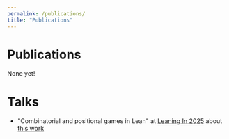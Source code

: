 ```yaml
---
permalink: /publications/
title: "Publications"
---
```


# Publications

None yet!


# Talks

- "Com­bi­na­to­r­i­al and po­si­tion­al games in Lean" at [Leaning In 2025](https://leaning.in/2025/) about [this work](https://github.com/Happyves/LeanGamesFix) 
